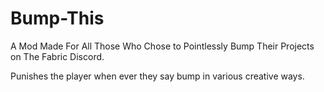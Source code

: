 # Bump-This
A Mod Made For All Those Who Chose to Pointlessly Bump Their Projects on The Fabric Discord.

Punishes the player when ever they say bump in various creative ways.
